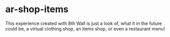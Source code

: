 # ar-shop-items
This experience created with 8th Wall is just a look of, what it in the future could be, a virtual clothing shop, an items shop, or even a restaurant menu!

